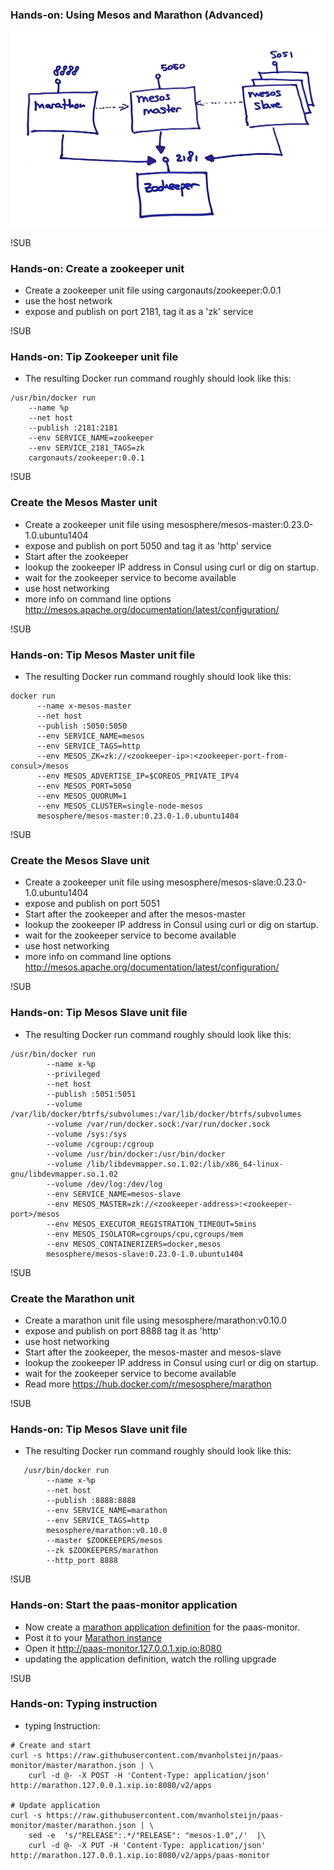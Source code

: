 ### Hands-on: Using Mesos and Marathon (Advanced)

![Mesos Marathon setup](images/mesos-marathon-setup.jpg) <!-- .element: class="noborder" -->

!SUB
### Hands-on: Create a zookeeper unit
* Create a zookeeper unit file using cargonauts/zookeeper:0.0.1
* use the host network
* expose and publish on port 2181, tag it as a 'zk'  service

!SUB
### Hands-on: Tip Zookeeper unit file
* The resulting Docker run command roughly should look like this:

```
/usr/bin/docker run 
    --name %p 
    --net host
    --publish :2181:2181 
    --env SERVICE_NAME=zookeeper
    --env SERVICE_2181_TAGS=zk
    cargonauts/zookeeper:0.0.1
```

!SUB
### Create the Mesos Master unit
* Create a zookeeper unit file using mesosphere/mesos-master:0.23.0-1.0.ubuntu1404
* expose and publish on port 5050 and tag it as 'http' service
* Start after the zookeeper
* lookup the zookeeper IP address in Consul using curl or dig on startup.
* wait for the zookeeper service to become available
* use host networking
* more info on command line options http://mesos.apache.org/documentation/latest/configuration/


!SUB
### Hands-on: Tip Mesos Master unit file
* The resulting Docker run command roughly should look like this:

```
docker run 
      --name x-mesos-master
      --net host
      --publish :5050:5050
      --env SERVICE_NAME=mesos
      --env SERVICE_TAGS=http
      --env MESOS_ZK=zk://<zookeeper-ip>:<zookeeper-port-from-consul>/mesos
      --env MESOS_ADVERTISE_IP=$COREOS_PRIVATE_IPV4
      --env MESOS_PORT=5050
      --env MESOS_QUORUM=1
      --env MESOS_CLUSTER=single-node-mesos
      mesosphere/mesos-master:0.23.0-1.0.ubuntu1404
```

!SUB
### Create the Mesos Slave unit
* Create a zookeeper unit file using mesosphere/mesos-slave:0.23.0-1.0.ubuntu1404
* expose and publish on port 5051 
* Start after the zookeeper and after the mesos-master
* lookup the zookeeper IP address in Consul using curl or dig on startup.
* wait for the zookeeper service to become available
* use host networking
* more info on command line options http://mesos.apache.org/documentation/latest/configuration/

!SUB
### Hands-on: Tip Mesos Slave unit file
* The resulting Docker run command roughly should look like this:

```
/usr/bin/docker run 
        --name x-%p 
        --privileged 
        --net host 
        --publish :5051:5051 
        --volume /var/lib/docker/btrfs/subvolumes:/var/lib/docker/btrfs/subvolumes 
        --volume /var/run/docker.sock:/var/run/docker.sock 
        --volume /sys:/sys 
        --volume /cgroup:/cgroup 
        --volume /usr/bin/docker:/usr/bin/docker 
        --volume /lib/libdevmapper.so.1.02:/lib/x86_64-linux-gnu/libdevmapper.so.1.02 
        --volume /dev/log:/dev/log 
        --env SERVICE_NAME=mesos-slave 
        --env MESOS_MASTER=zk://<zookeeper-address>:<zookeeper-port>/mesos 
        --env MESOS_EXECUTOR_REGISTRATION_TIMEOUT=5mins 
        --env MESOS_ISOLATOR=cgroups/cpu,cgroups/mem 
        --env MESOS_CONTAINERIZERS=docker,mesos 
        mesosphere/mesos-slave:0.23.0-1.0.ubuntu1404
```

!SUB
### Create the Marathon unit
* Create a marathon unit file using mesosphere/marathon:v0.10.0
* expose and publish on port 8888 tag it as 'http'
* use host networking
* Start after the zookeeper, the mesos-master and mesos-slave
* lookup the zookeeper IP address in Consul using curl or dig on startup.
* wait for the zookeeper service to become available
* Read more https://hub.docker.com/r/mesosphere/marathon

!SUB
### Hands-on: Tip Mesos Slave unit file
* The resulting Docker run command roughly should look like this:

```
   /usr/bin/docker run 
        --name x-%p 
        --net host 
        --publish :8888:8888 
        --env SERVICE_NAME=marathon 
        --env SERVICE_TAGS=http 
        mesosphere/marathon:v0.10.0  
        --master $ZOOKEEPERS/mesos 
        --zk $ZOOKEEPERS/marathon 
        --http_port 8888
```

!SUB
### Hands-on: Start the paas-monitor application
* Now create a [marathon application definition](https://mesosphere.github.io/marathon/docs/native-docker.html) for the paas-monitor.
* Post it to your [Marathon instance](http://marathon.127.0.0.1.xip.io:8080/v2/apps)
* Open it http://paas-monitor.127.0.0.1.xip.io:8080
* updating the application definition, watch the rolling upgrade

!SUB
### Hands-on: Typing instruction
* typing Instruction:
```
# Create and start
curl -s https://raw.githubusercontent.com/mvanholsteijn/paas-monitor/master/marathon.json | \
	curl -d @- -X POST -H 'Content-Type: application/json' http://marathon.127.0.0.1.xip.io:8080/v2/apps

# Update application
curl -s https://raw.githubusercontent.com/mvanholsteijn/paas-monitor/master/marathon.json | \
	sed -e  's/"RELEASE":.*/"RELEASE": "mesos-1.0",/'  |\
	curl -d @- -X PUT -H 'Content-Type: application/json' http://marathon.127.0.0.1.xip.io:8080/v2/apps/paas-monitor
```
